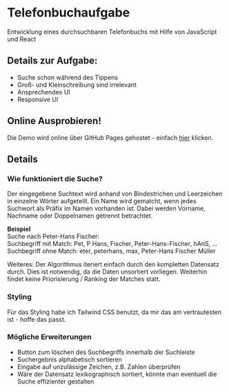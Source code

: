 # Telefonbuchaufgabe
Entwicklung eines durchsuchbaren Telefonbuchs mit Hilfe von JavaScript und React

## Details zur Aufgabe:
* Suche schon während des Tippens
* Groß- und Kleinschreibung sind irrelevant
* Ansprechendes UI
* Responsive UI

## Online Ausprobieren!
Die Demo wird online über GitHub Pages gehostet - einfach [hier](https://vinccenttt.github.io/phone-book/) klicken.

## Details

### Wie funktioniert die Suche? 
Der eingegebene Suchtext wird anhand von Bindestrichen und Leerzeichen in einzelne Wörter aufgeteilt. Ein Name wird gematcht, wenn jedes Suchwort als Präfix im Namen vorhanden ist. Dabei werden Vorname, Nachname oder Doppelnamen getrennt betrachtet.

**Beispiel**\
Suche nach Peter-Hans Fischer:\
Suchbegriff mit Match: Pet, P Hans, Fischer, Peter-Hans-Fischer, hAnS, ...\
Suchbegriff ohne Match: eter, peterhans, max, Peter-Hans Fischer Müller

Weiteres: Der Algorithmus iteriert einfach durch den kompletten Datensatz durch. Dies ist notwendig, da die Daten unsortiert vorliegen. Weiterhin findet keine Priorisierung / Ranking der Matches statt.

### Styling
Für das Styling habe ich Tailwind CSS benutzt, da mir das am vertrautesten ist - hoffe das passt.

### Mögliche Erweiterungen
* Button zum löschen des Suchbegriffs innerhalb der Suchleiste
* Suchergebnis alphabetisch sortieren
* Eingabe auf unzulässige Zeichen, z.B. Zahlen überprüfen
* Wäre der Datensatz lexikographisch sortiert, könnte man eventuell die Suche effizienter gestalten

